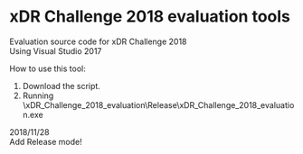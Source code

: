 # xDR Challenge 2018 evaluation tools
Evaluation source code for xDR Challenge 2018  
Using Visual Studio 2017  
  
How to use this tool:
1. Download the script.  
2. Running \xDR_Challenge_2018_evaluation\Release\xDR_Challenge_2018_evaluation.exe  

2018/11/28  
Add Release mode!
